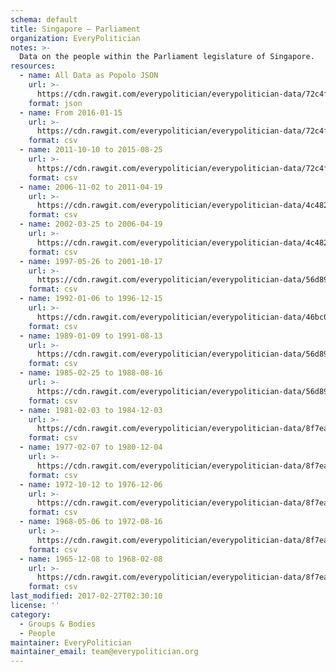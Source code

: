 ```yaml
---
schema: default
title: Singapore — Parliament
organization: EveryPolitician
notes: >-
  Data on the people within the Parliament legislature of Singapore.
resources:
  - name: All Data as Popolo JSON
    url: >-
      https://cdn.rawgit.com/everypolitician/everypolitician-data/72c4fee99ca64473bc9df49e73f80adec6c3988c/data/Singapore/Parliament/ep-popolo-v1.0.json
    format: json
  - name: From 2016-01-15
    url: >-
      https://cdn.rawgit.com/everypolitician/everypolitician-data/72c4fee99ca64473bc9df49e73f80adec6c3988c/data/Singapore/Parliament/term-13.csv
    format: csv
  - name: 2011-10-10 to 2015-08-25
    url: >-
      https://cdn.rawgit.com/everypolitician/everypolitician-data/72c4fee99ca64473bc9df49e73f80adec6c3988c/data/Singapore/Parliament/term-12.csv
    format: csv
  - name: 2006-11-02 to 2011-04-19
    url: >-
      https://cdn.rawgit.com/everypolitician/everypolitician-data/4c482d9ce5fadf3f616d4c43994b10297b29ec63/data/Singapore/Parliament/term-11.csv
    format: csv
  - name: 2002-03-25 to 2006-04-19
    url: >-
      https://cdn.rawgit.com/everypolitician/everypolitician-data/4c482d9ce5fadf3f616d4c43994b10297b29ec63/data/Singapore/Parliament/term-10.csv
    format: csv
  - name: 1997-05-26 to 2001-10-17
    url: >-
      https://cdn.rawgit.com/everypolitician/everypolitician-data/56d89ebf0beff86de08dc93d872b734d907b84be/data/Singapore/Parliament/term-9.csv
    format: csv
  - name: 1992-01-06 to 1996-12-15
    url: >-
      https://cdn.rawgit.com/everypolitician/everypolitician-data/46bc009176da17835ca85dfb4689beb53a9fddc7/data/Singapore/Parliament/term-8.csv
    format: csv
  - name: 1989-01-09 to 1991-08-13
    url: >-
      https://cdn.rawgit.com/everypolitician/everypolitician-data/56d89ebf0beff86de08dc93d872b734d907b84be/data/Singapore/Parliament/term-7.csv
    format: csv
  - name: 1985-02-25 to 1988-08-16
    url: >-
      https://cdn.rawgit.com/everypolitician/everypolitician-data/56d89ebf0beff86de08dc93d872b734d907b84be/data/Singapore/Parliament/term-6.csv
    format: csv
  - name: 1981-02-03 to 1984-12-03
    url: >-
      https://cdn.rawgit.com/everypolitician/everypolitician-data/8f7ea402d28dc0aa0ebf3dd44ca84f4c6b565e36/data/Singapore/Parliament/term-5.csv
    format: csv
  - name: 1977-02-07 to 1980-12-04
    url: >-
      https://cdn.rawgit.com/everypolitician/everypolitician-data/8f7ea402d28dc0aa0ebf3dd44ca84f4c6b565e36/data/Singapore/Parliament/term-4.csv
    format: csv
  - name: 1972-10-12 to 1976-12-06
    url: >-
      https://cdn.rawgit.com/everypolitician/everypolitician-data/8f7ea402d28dc0aa0ebf3dd44ca84f4c6b565e36/data/Singapore/Parliament/term-3.csv
    format: csv
  - name: 1968-05-06 to 1972-08-16
    url: >-
      https://cdn.rawgit.com/everypolitician/everypolitician-data/8f7ea402d28dc0aa0ebf3dd44ca84f4c6b565e36/data/Singapore/Parliament/term-2.csv
    format: csv
  - name: 1965-12-08 to 1968-02-08
    url: >-
      https://cdn.rawgit.com/everypolitician/everypolitician-data/8f7ea402d28dc0aa0ebf3dd44ca84f4c6b565e36/data/Singapore/Parliament/term-1.csv
    format: csv
last_modified: 2017-02-27T02:30:10
license: ''
category:
  - Groups & Bodies
  - People
maintainer: EveryPolitician
maintainer_email: team@everypolitician.org
---
```

